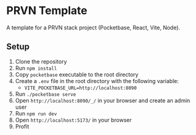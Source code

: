 # PRVN Template

A template for a PRVN stack project (Pocketbase, React, Vite, Node).

## Setup
1. Clone the repository
2. Run `npm install`
3. Copy `pocketbase` executable to the root directory
4. Create a `.env` file in the root directory with the following variable:
   - `VITE_POCKETBASE_URL=http://localhost:8090`
5. Run `./pocketbase serve`
6. Open `http://localhost:8090/_/` in your browser and create an admin user
7. Run `npm run dev`
8. Open `http://localhost:5173/` in your browser
9. Profit